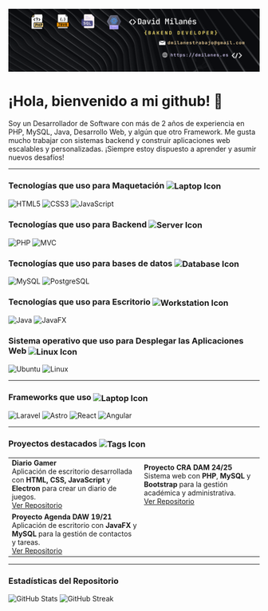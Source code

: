 ![Banner](./banner7.png)

# ¡Hola, bienvenido a mi github! 👋

Soy un Desarrollador de Software con más de 2 años de experiencia en PHP, MySQL, Java, Desarrollo Web, y algún que otro Framework. Me gusta mucho trabajar con sistemas backend y construir aplicaciones web escalables y personalizadas. ¡Siempre estoy dispuesto a aprender y asumir nuevos desafíos!

---

### Tecnologías que uso para Maquetación <img src="https://img.icons8.com/ios-filled/24/ffffff/laptop.png" alt="Laptop Icon" style="vertical-align: middle;">
<p align="left">  
  <img src="https://img.shields.io/badge/-HTML5-E34F26?style=for-the-badge&logo=html5&logoColor=white" alt="HTML5" height="40">
  <img src="https://img.shields.io/badge/-CSS3-1572B6?style=for-the-badge&logo=css3&logoColor=white" alt="CSS3" height="40">
  <img src="https://img.shields.io/badge/-JavaScript-F7DF1E?style=for-the-badge&logo=javascript&logoColor=black" alt="JavaScript" height="40">
</p>

### Tecnologías que uso para Backend <img src="https://img.icons8.com/ios-filled/24/ffffff/server.png" alt="Server Icon" style="vertical-align: middle;">
<p align="left">
  <img src="https://img.shields.io/badge/-PHP-777BB4?style=for-the-badge&logo=php&logoColor=white" alt="PHP" height="40">
  <img src="https://img.shields.io/badge/-MVC-FF6347?style=for-the-badge&logo=web&logoColor=white" alt="MVC" height="40">
</p>

### Tecnologías que uso para bases de datos <img src="https://img.icons8.com/ios-filled/24/ffffff/database.png" alt="Database Icon" style="vertical-align: middle;">
<p align="left">
  <img src="https://img.shields.io/badge/-MySQL-4479A1?style=for-the-badge&logo=mysql&logoColor=white" alt="MySQL" height="40">
  <img src="https://img.shields.io/badge/-PostgreSQL-336791?style=for-the-badge&logo=postgresql&logoColor=white" alt="PostgreSQL" height="40">
</p>

### Tecnologías que uso para Escritorio <img src="https://img.icons8.com/ios-filled/24/ffffff/workstation.png" alt="Workstation Icon" style="vertical-align: middle;">
<p align="left">
  <img src="https://img.shields.io/badge/Java-007396?style=for-the-badge&logo=java&logoColor=white" alt="Java" height="40">
  <img src="https://img.shields.io/badge/-JavaFX-007396?style=for-the-badge&logo=java&logoColor=white" alt="JavaFX" height="40">
</p>

### Sistema operativo que uso para Desplegar las Aplicaciones Web <img src="https://img.icons8.com/ios-filled/24/ffffff/linux.png" alt="Linux Icon" style="vertical-align: middle;">
<p align="left">
  <img src="https://img.shields.io/badge/-Ubuntu-E95420?style=for-the-badge&logo=ubuntu&logoColor=white" alt="Ubuntu" height="40">
  <img src="https://img.shields.io/badge/-Linux-FCC624?style=for-the-badge&logo=linux&logoColor=black" alt="Linux" height="40">
</p>

---

### Frameworks que uso <img src="https://img.icons8.com/ios-filled/24/ffffff/laptop.png" alt="Laptop Icon" style="vertical-align: middle;">
<p align="left">
  <img src="https://img.shields.io/badge/-Laravel-FF2D20?style=for-the-badge&logo=laravel&logoColor=white" alt="Laravel" height="40">
  <img src="https://img.shields.io/badge/-Astro-0C1222?style=for-the-badge&logo=astro&logoColor=FDFDFE" alt="Astro" height="40">
  <img src="https://img.shields.io/badge/-React-20232A?style=for-the-badge&logo=react&logoColor=61DAFB" alt="React" height="40">
  <img src="https://img.shields.io/badge/-Angular-DD0031?style=for-the-badge&logo=angular&logoColor=white" alt="Angular" height="40">
</p>


---

### Proyectos destacados <img src="https://img.icons8.com/ios-filled/24/ffffff/tags.png" alt="Tags Icon" style="vertical-align: middle;">
<table>
  <tr>
    <td align="left">
      <strong>Diario Gamer</strong><br>
      Aplicación de escritorio desarrollada con <strong>HTML, CSS, JavaScript</strong> y <strong>Electron</strong> para crear un diario de juegos.<br>
      <a href="https://github.com/Milan3s/diariogamer" target="_blank">Ver Repositorio</a>
    </td>
    <td align="left">
      <strong>Proyecto CRA DAM 24/25</strong><br>
      Sistema web con <strong>PHP</strong>, <strong>MySQL</strong> y <strong>Bootstrap</strong> para la gestión académica y administrativa.<br>
      <a href="https://github.com/Milan3s/Proyecto_CRA_DAM-24-25" target="_blank">Ver Repositorio</a>
    </td>
  </tr>
  <tr>
    <td align="left">
      <strong>Proyecto Agenda DAW 19/21</strong><br>
      Aplicación de escritorio con <strong>JavaFX</strong> y <strong>MySQL</strong> para la gestión de contactos y tareas.<br>
      <a href="https://github.com/Milan3s/Proyecto_AGENDA_DAW-19-21" target="_blank">Ver Repositorio</a>
    </td>
  </tr>
</table>


---

### Estadísticas del Repositorio
<p align="left">
  <img src="https://github-readme-stats.vercel.app/api?username=milan3s&show_icons=true&theme=radical" alt="GitHub Stats" height="180">
  <img src="https://github-readme-streak-stats.herokuapp.com/?user=milan3s&theme=radical" alt="GitHub Streak" height="180">
</p>
